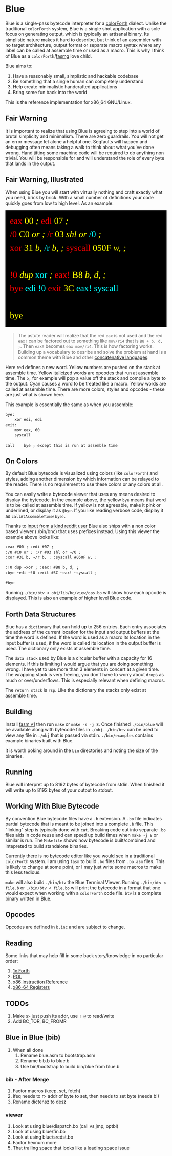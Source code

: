 # Blue

Blue is a single-pass bytecode interpreter for a [colorForth](https://colorforth.github.io/index.html) dialect.
Unlike the traditional `colorForth` system, Blue is a single shot application with a sole focus on generating
output, which is typically an artisanal binary. Its simplistic nature makes it hard to describe, but think of an
assembler with no target architecture, output format or separate macro syntax where any label can be called at
assemble time or used as a macro. This is why I think of Blue as a
`colorForth`/[fasmg](https://flatassembler.net/docs.php?article=fasmg) love child.

Blue aims to:

1. Have a reasonably small, simplistic and hackable codebase
1. Be something that a single human can completely understand
1. Help create minimalistic handcrafted applications
1. Bring some fun back into the world

This is the reference implementation for x86_64 GNU/Linux.

## Fair Warning

It is important to realize that using Blue is agreeing to step into a world of brutal simplicity and minimalism.
There are zero guardrails. You will not get an error message let alone a helpful one. Segfaults will happen and
debugging often means taking a walk to think about what you've done wrong. Hand jitting some machine code will be
required to do anything non trivial. You will be responsible for and will understand the role of every byte that
lands in the output.

## Fair Warning, Illustrated

When using Blue you will start with virtually nothing and craft exactly what you need, brick by brick. With a 
small number of definitions your code quickly goes from low to high level. As an example:

<img src="./fairwarning.svg">

> The astute reader will realize that the red `eax` is not used and the red `eax!` can be factored out to
> something like `mov/ri4` that is `B8 + b, d, ;`. Then `eax!` becomes `eax mov/ri4`. This is how factoring
> works. Building up a vocabulary to desribe and solve the problem at hand is a common theme with Blue and
> other [concatenative languages](https://en.wikipedia.org/wiki/Concatenative_programming_language).

Here red defines a new word. Yellow numbers are pushed on the stack at assemble time. Yellow italicized words are
opcodes that run at assemble time. The `b,` for example will pop a value off the stack and compile a byte to the
output. Cyan causes a word to be treated like a macro. Yellow words are called at assemble time. There are more
colors, styles and opcodes - these are just what is shown here.

This example is essentially the same as when you assemble:

```
bye:
	xor	edi, edi
exit:
	mov	eax, 60
	syscall

call	bye	; except this is run at assemble time
```

## On Colors

By default Blue bytecode is visualized using colors (like `colorForth`) and styles, adding another dimension by
which information can be relayed to the reader. There is no requirement to use these colors or any colors at all.

You can easily write a bytecode viewer that uses any means desired to display the bytecode. In the example
above, the yellow `bye` means that word is to be called at assemble time. If yellow is not agreeable, make it pink
or underlined, or display it as `@bye`. If you like reading verbose code, display it as `callAtAssembleTime(bye)`.

Thanks to [input from a kind reddit user](https://www.reddit.com/r/Forth/comments/1mwsgga/comment/na80bqc/)
Blue also ships with a non color based viewer (./bin/bnc) that uses prefixes instead. Using this viewer the example
above looks like:

```
:eax #00 ; :edi #07 ; 
:/0 #C0 or ; :/r #03 shl or ~/0 ; 
:xor #31 b, ~/r b, ; :syscall #050F w, ; 

:!0 dup ~xor ; :eax! #B8 b, d, ; 
:bye ~edi ~!0 :exit #3C ~eax! ~syscall ; 

#bye
```

Running `./bin/btv < obj/lib/bc/view/ops.bo` will show how each opcode is displayed. This is also an example of higher level Blue code.

## Forth Data Structures

Blue has a `dictionary` that can hold up to 256 entries. Each entry associates the address of the current location 
for the input and output buffers at the time the word is defined. If the word is used as a macro its location in 
the input buffer is used, if the word is called its location in the output buffer is used. The dictionary only 
exists at assemble time.

The `data stack` used by Blue is a circular buffer with a capacity for 16 elements. If this is limiting I would
argue that you are doing something wrong. I have yet to use more than 3 elements in concert at a given time. The
wrapping stack is very freeing, you don't have to worry about `drop`s as much or over/underflows. This is
especially relevant when defining macros.

The `return stack` is `rsp`. Like the dictionary the stacks only exist at assemble time.

## Building

Install [fasm v1](https://flatassembler.net/) then run `make` or `make -s -j 8`. Once finished `./bin/blue` will be
available along with bytecode files in `./obj`. `./bin/btv` can be used to view any file in `./obj` that is passed
via stdin. `./bin/examples` contains example binaries built with Blue.

It is worth poking around in the `bin` directories and noting the size of the binaries.

## Running

Blue will interpret up to 8192 bytes of bytecode from stdin. When finished it will write up to 8192 bytes of your
output to stdout.

## Working With Blue Bytecode

By convention Blue bytecode files have a `.b` extension. A `.bo` file indicates partial bytecode that is meant to
be joined into a complete `.b` file. This "linking" step is typically done with `cat`. Breaking code out into
separate `.bo` files aids in code reuse and can speed up build times when `make -j 8` or similar is run. The
`Makefile` shows how bytecode is built/combined and intepreted to build standalone binaries.

Currently there is no bytecode editor like you would see in a traditional `colorForth` system. I am using `fasm`
to build `.bo` files from `.bo.asm` files. This is likely to change at some point, or I may just write some macros
to make this less tedious. 

`make` will also build `./bin/btv` the Blue Terminal Viewer. Running `./bin/btv < file.b` or `./bin/btv < file.bo`
will print the bytecode in a format that one would expect when working with a `colorForth` code file. `btv` is a
complete binary written in Blue.

## Opcodes

Opcodes are defined in `b.inc` and are subject to change.

## Reading

Some links that may help fill in some back story/knowledge in no particular order:

1. [1x Forth](https://www.ultratechnology.com/1xforth.htm)
1. [POL](https://colorforth.github.io/POL.htm)
1. [x86 Instruction Reference](https://www.felixcloutier.com/x86/)
1. [x86-64 Registers](https://wiki.osdev.org/CPU_Registers_x86-64)

## TODOs

1. Make `$>` just push its addr, use `! @` to read/write
1. Add BC_TOR, BC_FROMR

## Blue in Blue (bib)

1. When all done
   1. Rename blue.asm to bootstrap.asm
   1. Rename bib.b to blue.b
   1. Use bin/bootstrap to build bin/blue from blue.b

### bib - After Merge

1. Factor macros (keep, set, fetch)
1. ifeq needs to r> addr of byte to set, then needs to set byte (needs b!)
1. Rename dictensz to desz
   
### viewer

1. Look at using blue/dispatch.bo (call vs jmp, optbl)
1. Look at using blue/fin.bo
1. Look at using blue/srcdst.bo
1. Factor hexnum more
1. That trailing space that looks like a leading space issue
